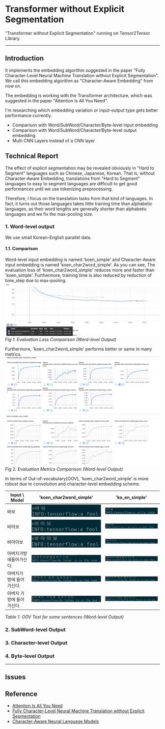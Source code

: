 Transformer without Explicit Segmentation
===

"Transformer without Explicit Segmentation" running on Tensor2Tensor Library.

---

## Introduction

It implements the embedding algorithm suggested in the paper "Fully Character-Level Neural Machine Translation without Explicit Segmentation". We call this embedding algorithm as "Character-Aware Embedding" from now on.

The embedding is working with the Transformer architecture, which was suggested in the paper "Attention Is All You Need".

I'm researching which embedding variation or input-output type gets better performance currently.

* Comparison with Word/SubWord/Character/Byte-level input embedding
* Comparison with Word/SubWord/Character/Byte-level output embedding
* Multi CNN Layers instead of a CNN layer

## Technical Report

The effect of explicit segmentation may be revealed obviously in "Hard to Segment" languages such as Chinese, Japanese, Korean. That is, without Character-Aware Embedding, translations from "Hard to Segment" languages to easy to segment languages are difficult to get good performances until we use tokenizing preprocessing.

Therefore, I focus on the translation tasks from that kind of languages. In fact, it turns out those languages takes little training time than alphabetic languages, as their word lengths are generally shorter than alphabetic languages and we fix the max-pooling size.

### 1. Word-level output

We use small Korean-English parallel data.

#### 1.1. Comparison
Word-level input embedding is named 'koen_simple' and Character-Aware input embedding is named 'koen_char2word_simple'. As you can see, The evaluation loss of 'koen_char2word_simple' reduces more and faster than 'koen_simple'. Furthermore, training time is also reduced by reduction of time_step due to max-pooling.
![comp_word_eval_loss](pictures/cae5a5c9ac505ea180c8cbd2630aabe3.png)
*Fig 1. Evaluation Loss Comparison (Word-level Output)*

Furthermore, 'koen_char2word_simple' performs better or same in many metrics.
![comp_word_eval_metrics](pictures/5deb2b84292583297dca2c2407f53b6c.png)
*Fig 2. Evaluation Metrics Comparison (Word-level Output)*

In terms of Out-of-vocabulary(OOV), 'koen_char2word_simple' is more robust due to convolution and character-level embedding scheme.

| Input \ Model | 'koen_char2word_simple' | 'ko_en_simple' |
|---|---|---|
| 바보 | ![](pictures/3585145a278db5457159f4e669512279.png) | ![](pictures/89739e520b83ccec69bf25a0133cdd8a.png) |
| 바아보 | ![](pictures/c4ea35c3ea10a90810fc34fd11044dc3.png) | ![](pictures/d9e615cd4f9c8171834e579f8d12130a.png) |
| 바아아보 | ![](pictures/2d272a1f110a6d5dbf65508bbc6be24d.png) | ![](pictures/255e9219923de0a1b801bf8126f27b04.png) |
| 아버지가방에들어가신다. | ![](pictures/24ebd5c0d5907114f29b9735a8a366fa.png) | ![](pictures/774810804cdb8a3dc1ca0f91ccab1b28.png) |
| 아버지가 방에 들어가신다. | ![](pictures/a26f67e0b0eb5ea834efd547e7a78d3e.png) | ![](pictures/1675eb17cbc1d86b1cab44c377bb5cbd.png) |
| 아버지 가방에 들어가신다. | ![](pictures/a894a9692b2285bf9811fdc495cf176f.png) | ![](pictures/e2ce12369041f64f7efe04f8d1d51d26.png) |
*Table 1. OOV Test for some sentences (Word-level Output)*

### 2. SubWord-level Output

### 3. Character-level Output

### 4. Byte-level Output

---
## Issues

## Reference
* [Attention Is All You Need](https://arxiv.org/pdf/1706.03762.pdf)
* [Fully Character-Level Neural Machine Translation without Explicit Segmentation](https://arxiv.org/pdf/1610.03017.pdf)
* [Character-Aware Neural Language Models](https://arxiv.org/pdf/1508.06615.pdf)
